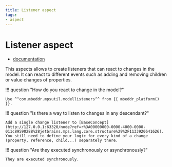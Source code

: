 ```yaml
---
title: Listener aspect
tags:
- aspect
---
```


# Listener aspect

- [documentation](https://jetbrains.github.io/MPS-extensions/extensions/utils/model-listener/)

This aspects allows to create listeners that can react to changes in the model. It can react to different events such as
adding and removing children or value changes of properties.

!!! question "How do you react to change in the model?"

    Use ^^com.mbeddr.mpsutil.modellisteners^^ from {{ mbeddr_platform() }}.

!!! question "Is there a way to listen to changes in any descendant?"

    Add a single change listener to [BaseConcept](http://127.0.0.1:63320/node?ref=r%3A00000000-0000-4000-0000-011c89590288%28jetbrains.mps.lang.core.structure%29%2F1133920641626). You still need to define your logic for every kind of a change (property, reference, child...) separately there.

!!! question "Are they executed synchronously or asynchronously?"

    They are executed synchronously.